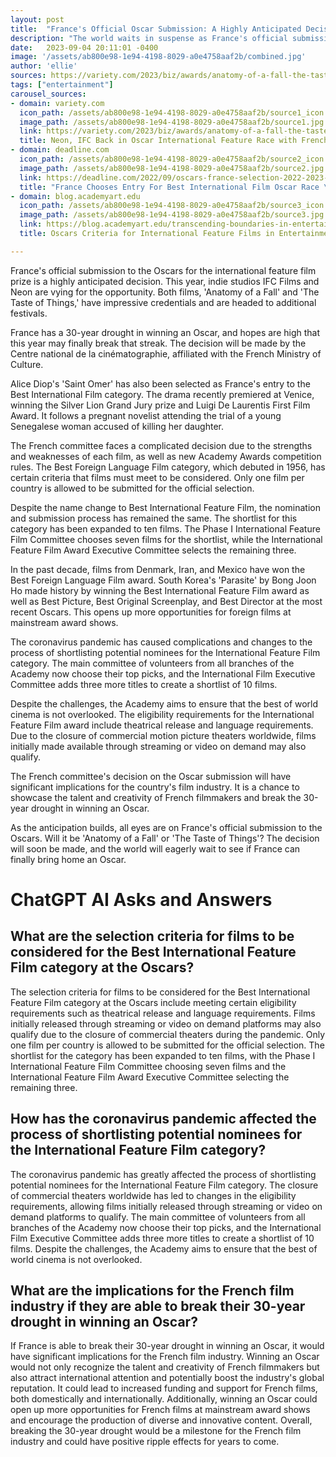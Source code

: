 ```yaml
---
layout: post
title:  "France's Official Oscar Submission: A Highly Anticipated Decision"
description: "The world waits in suspense as France's official submission to the Oscars for the international feature film prize is announced. Indie studios IFC Films and Neon are vying for the opportunity, with their impressive films 'Anatomy of a Fall' and 'The Taste of Things.' Can France finally break its 30-year Oscar drought?"
date:   2023-09-04 20:11:01 -0400
image: '/assets/ab800e98-1e94-4198-8029-a0e4758aaf2b/combined.jpg'
author: 'ellie'
sources: https://variety.com/2023/biz/awards/anatomy-of-a-fall-the-taste-of-things-award-winners-1235702611/ https://deadline.com/2022/09/oscars-france-selection-2022-2023-race-1235125412/ https://blog.academyart.edu/transcending-boundaries-in-entertainment-arts-oscars-criteria-for-best-international-feature-film/ https://deadline.com/2021/01/oscars-international-film-rules-changes-shortlist-saves-1234675094/
tags: ["entertainment"]
carousel_sources:
- domain: variety.com
  icon_path: /assets/ab800e98-1e94-4198-8029-a0e4758aaf2b/source1_icon.jpg
  image_path: /assets/ab800e98-1e94-4198-8029-a0e4758aaf2b/source1.jpg
  link: https://variety.com/2023/biz/awards/anatomy-of-a-fall-the-taste-of-things-award-winners-1235702611/
  title: Neon, IFC Back in Oscar International Feature Race with French Pics - Variety
- domain: deadline.com
  icon_path: /assets/ab800e98-1e94-4198-8029-a0e4758aaf2b/source2_icon.jpg
  image_path: /assets/ab800e98-1e94-4198-8029-a0e4758aaf2b/source2.jpg
  link: https://deadline.com/2022/09/oscars-france-selection-2022-2023-race-1235125412/
  title: "France Chooses Entry For Best International Film Oscar Race \u2013 Deadline"
- domain: blog.academyart.edu
  icon_path: /assets/ab800e98-1e94-4198-8029-a0e4758aaf2b/source3_icon.jpg
  image_path: /assets/ab800e98-1e94-4198-8029-a0e4758aaf2b/source3.jpg
  link: https://blog.academyart.edu/transcending-boundaries-in-entertainment-arts-oscars-criteria-for-best-international-feature-film/
  title: Oscars Criteria for International Feature Films in Entertainment Arts

---
```


France's official submission to the Oscars for the international feature film prize is a highly anticipated decision. This year, indie studios IFC Films and Neon are vying for the opportunity. Both films, 'Anatomy of a Fall' and 'The Taste of Things,' have impressive credentials and are headed to additional festivals.

France has a 30-year drought in winning an Oscar, and hopes are high that this year may finally break that streak. The decision will be made by the Centre national de la cinématographie, affiliated with the French Ministry of Culture.

Alice Diop's 'Saint Omer' has also been selected as France's entry to the Best International Film category. The drama recently premiered at Venice, winning the Silver Lion Grand Jury prize and Luigi De Laurentis First Film Award. It follows a pregnant novelist attending the trial of a young Senegalese woman accused of killing her daughter.

The French committee faces a complicated decision due to the strengths and weaknesses of each film, as well as new Academy Awards competition rules. The Best Foreign Language Film category, which debuted in 1956, has certain criteria that films must meet to be considered. Only one film per country is allowed to be submitted for the official selection.

Despite the name change to Best International Feature Film, the nomination and submission process has remained the same. The shortlist for this category has been expanded to ten films. The Phase I International Feature Film Committee chooses seven films for the shortlist, while the International Feature Film Award Executive Committee selects the remaining three.

In the past decade, films from Denmark, Iran, and Mexico have won the Best Foreign Language Film award. South Korea's 'Parasite' by Bong Joon Ho made history by winning the Best International Feature Film award as well as Best Picture, Best Original Screenplay, and Best Director at the most recent Oscars. This opens up more opportunities for foreign films at mainstream award shows.

The coronavirus pandemic has caused complications and changes to the process of shortlisting potential nominees for the International Feature Film category. The main committee of volunteers from all branches of the Academy now choose their top picks, and the International Film Executive Committee adds three more titles to create a shortlist of 10 films.

Despite the challenges, the Academy aims to ensure that the best of world cinema is not overlooked. The eligibility requirements for the International Feature Film award include theatrical release and language requirements. Due to the closure of commercial motion picture theaters worldwide, films initially made available through streaming or video on demand may also qualify.

The French committee's decision on the Oscar submission will have significant implications for the country's film industry. It is a chance to showcase the talent and creativity of French filmmakers and break the 30-year drought in winning an Oscar.

As the anticipation builds, all eyes are on France's official submission to the Oscars. Will it be 'Anatomy of a Fall' or 'The Taste of Things'? The decision will soon be made, and the world will eagerly wait to see if France can finally bring home an Oscar.


# ChatGPT AI Asks and Answers
## What are the selection criteria for films to be considered for the Best International Feature Film category at the Oscars?
The selection criteria for films to be considered for the Best International Feature Film category at the Oscars include meeting certain eligibility requirements such as theatrical release and language requirements. Films initially released through streaming or video on demand platforms may also qualify due to the closure of commercial theaters during the pandemic. Only one film per country is allowed to be submitted for the official selection. The shortlist for the category has been expanded to ten films, with the Phase I International Feature Film Committee choosing seven films and the International Feature Film Award Executive Committee selecting the remaining three.

## How has the coronavirus pandemic affected the process of shortlisting potential nominees for the International Feature Film category?
The coronavirus pandemic has greatly affected the process of shortlisting potential nominees for the International Feature Film category. The closure of commercial theaters worldwide has led to changes in the eligibility requirements, allowing films initially released through streaming or video on demand platforms to qualify. The main committee of volunteers from all branches of the Academy now choose their top picks, and the International Film Executive Committee adds three more titles to create a shortlist of 10 films. Despite the challenges, the Academy aims to ensure that the best of world cinema is not overlooked.

## What are the implications for the French film industry if they are able to break their 30-year drought in winning an Oscar?
If France is able to break their 30-year drought in winning an Oscar, it would have significant implications for the French film industry. Winning an Oscar would not only recognize the talent and creativity of French filmmakers but also attract international attention and potentially boost the industry's global reputation. It could lead to increased funding and support for French films, both domestically and internationally. Additionally, winning an Oscar could open up more opportunities for French films at mainstream award shows and encourage the production of diverse and innovative content. Overall, breaking the 30-year drought would be a milestone for the French film industry and could have positive ripple effects for years to come.

